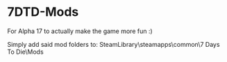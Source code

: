 # 7DTD-Mods
For Alpha 17 to actually make the game more fun :)

Simply add said mod folders to: SteamLibrary\steamapps\common\7 Days To Die\Mods
